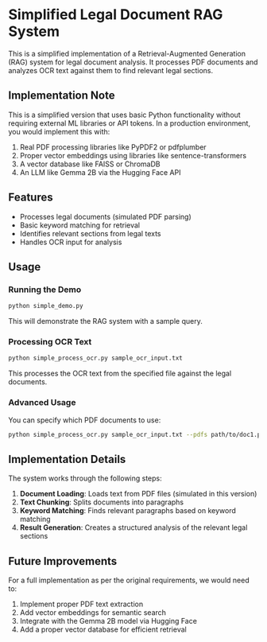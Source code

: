 # Simplified Legal Document RAG System

This is a simplified implementation of a Retrieval-Augmented Generation (RAG) system for legal document analysis. It processes PDF documents and analyzes OCR text against them to find relevant legal sections.

## Implementation Note

This is a simplified version that uses basic Python functionality without requiring external ML libraries or API tokens. In a production environment, you would implement this with:

1. Real PDF processing libraries like PyPDF2 or pdfplumber
2. Proper vector embeddings using libraries like sentence-transformers
3. A vector database like FAISS or ChromaDB
4. An LLM like Gemma 2B via the Hugging Face API

## Features

- Processes legal documents (simulated PDF parsing)
- Basic keyword matching for retrieval
- Identifies relevant sections from legal texts
- Handles OCR input for analysis

## Usage

### Running the Demo

```bash
python simple_demo.py
```

This will demonstrate the RAG system with a sample query.

### Processing OCR Text

```bash
python simple_process_ocr.py sample_ocr_input.txt
```

This processes the OCR text from the specified file against the legal documents.

### Advanced Usage

You can specify which PDF documents to use:

```bash
python simple_process_ocr.py sample_ocr_input.txt --pdfs path/to/doc1.pdf path/to/doc2.pdf
```

## Implementation Details

The system works through the following steps:

1. **Document Loading**: Loads text from PDF files (simulated in this version)
2. **Text Chunking**: Splits documents into paragraphs
3. **Keyword Matching**: Finds relevant paragraphs based on keyword matching
4. **Result Generation**: Creates a structured analysis of the relevant legal sections

## Future Improvements

For a full implementation as per the original requirements, we would need to:

1. Implement proper PDF text extraction
2. Add vector embeddings for semantic search
3. Integrate with the Gemma 2B model via Hugging Face
4. Add a proper vector database for efficient retrieval
